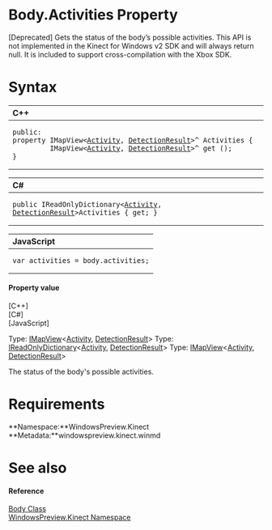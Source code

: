 Body.Activities Property  
========================  

[Deprecated] Gets the status of the body’s possible activities. This API is not implemented in the Kinect for Windows v2 SDK and will always return null. It is included to support cross-compilation with the Xbox SDK. <span id="syntaxSection"></span>

Syntax  
======  

<table>
<colgroup>
<col width="100%" />
</colgroup>
<thead>
<tr class="header">
<th align="left">C++</th>
</tr>
</thead>
<tbody>
<tr class="odd">
<td align="left"><pre><code>public:  
property IMapView&lt;<a href="../../Activity_Enumeration.md">Activity</a>, <a href="../../DetectionResult_Enumeration.md">DetectionResult</a>&gt;^ Activities {  
         IMapView&lt;<a href="../../Activity_Enumeration.md">Activity</a>, <a href="../../DetectionResult_Enumeration.md">DetectionResult</a>&gt;^ get ();  
}</code></pre></td>
</tr>
</tbody>
</table>

<table>
<colgroup>
<col width="100%" />
</colgroup>
<thead>
<tr class="header">
<th align="left">C#</th>
</tr>
</thead>
<tbody>
<tr class="odd">
<td align="left"><pre><code>public IReadOnlyDictionary&lt;<a href="../../Activity_Enumeration.md">Activity</a>, <a href="../../DetectionResult_Enumeration.md">DetectionResult</a>&gt;Activities { get; }</code></pre></td>
</tr>
</tbody>
</table>

<table>
<colgroup>
<col width="100%" />
</colgroup>
<thead>
<tr class="header">
<th align="left">JavaScript</th>
</tr>
</thead>
<tbody>
<tr class="odd">
<td align="left"><pre><code>var activities = body.activities;</code></pre></td>
</tr>
</tbody>
</table>

<span id="ID4ER"></span>
#### Property value  

[C++]   
 [C\#]   
 [JavaScript]   

Type: [IMapView](http://msdn.microsoft.com/en-us/library/br226037.aspx)\<[Activity](../../Activity_Enumeration.md), [DetectionResult](../../DetectionResult_Enumeration.md)\>
Type: [IReadOnlyDictionary](http://msdn.microsoft.com/en-us/library/hh136548.aspx)\<[Activity](../../Activity_Enumeration.md), [DetectionResult](../../DetectionResult_Enumeration.md)\>
Type: [IMapView](http://msdn.microsoft.com/en-us/library/br226037.aspx)\<[Activity](../../Activity_Enumeration.md), [DetectionResult](../../DetectionResult_Enumeration.md)\>

The status of the body's possible activities.  

<span id="requirements"></span>

Requirements  
============  

**Namespace:**WindowsPreview.Kinect  
**Metadata:**windowspreview.kinect.winmd  

<span id="ID4EFB"></span>

See also  
========  

<span id="ID4EHB"></span>
#### Reference  

[Body Class](../../Body_Class.md)  
 [WindowsPreview.Kinect Namespace](../../../Kinect.md)  



<!--Please do not edit the data in the comment block below.-->
<!--
TOCTitle : Activities Property
RLTitle : Body.Activities Property
KeywordK : Activities property
KeywordK : Body.Activities property
KeywordF : WindowsPreview.Kinect.Body.Activities
KeywordF : Body.Activities
KeywordF : Activities
KeywordF : WindowsPreview.Kinect.Body.Activities
KeywordA : P:WindowsPreview.Kinect.Body.Activities
AssetID : P:WindowsPreview.Kinect.Body.Activities
Locale : en-us
CommunityContent : 1
APIType : Managed
APILocation : windowspreview.kinect.winmd
APIName : WindowsPreview.Kinect.Body.Activities
TargetOS : Windows
TopicType : kbSyntax
DevLang : VB
DevLang : CSharp
DevLang : JavaScript
DevLang : C++
DocSet : K4Wv2
ProjType : K4Wv2Proj
Technology : Kinect for Windows
Product : Kinect for Windows SDK v2
productversion : 20
-->
